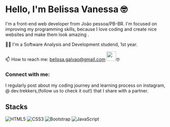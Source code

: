 
# Hello, I'm Belissa Vanessa 🤓
 
I'm a front-end web developer from João pessoa/PB-BR. I'm focused on improving my programming skills, because I love coding  and create  nice websites and make them look amazing .
   
👨‍💻 I'm a Software Analysis and Development studend, 1st year.

📫 How to reach me: belissa.galvao@gmail.com  <img src="https://media.giphy.com/media/hvRJCLFzcasrR4ia7z/giphy.gif" width="30">🤓
<h3>Connect with me:</h3>
I regularly post about my coding journey and learning process on instagram, @ dev.trekkers,(follow us to check it out!) that I share with a partner.

## Stacks
![HTML5](https://img.shields.io/badge/-HTML5-232323?style=flat&labelColor=E34F26&logo=html5&logoColor=ffffff)
![CSS3](https://img.shields.io/badge/-CSS3-232323?style=flat&labelColor=1572B6&logo=css3&logoColor=ffffff)
![Bootstrap](https://img.shields.io/badge/-Bootstrap-232323?style=flat&labelColor=7952B3&logo=bootstrap&logoColor=ffffff)
![JavaScript](https://img.shields.io/badge/-JavaScript-232323?style=flat&labelColor=000000&logo=javascript&logoColor=F7DF1E)



